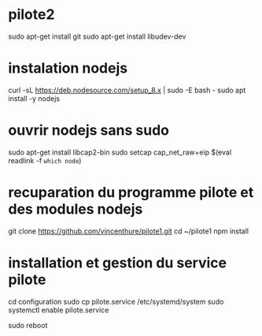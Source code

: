 # pilote2

sudo apt-get install git
sudo apt-get install libudev-dev

# instalation nodejs

curl -sL https://deb.nodesource.com/setup_8.x | sudo -E bash -
sudo apt install -y nodejs

# ouvrir nodejs sans sudo

sudo apt-get install libcap2-bin
sudo setcap cap_net_raw+eip $(eval readlink -f `which node`)

# recuparation du programme pilote et des modules nodejs

git clone https://github.com/vincenthure/pilote1.git
cd ~/pilote1
npm install

# installation et gestion du service pilote

cd configuration
sudo cp pilote.service /etc/systemd/system
sudo systemctl enable pilote.service   

sudo reboot
